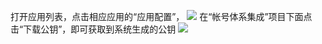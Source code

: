 打开应用列表，点击相应应用的“应用配置”，
![](http://imgcache.tcecqpoc.fsphere.cn/image/mccdn.qcloud.com/static/img/cbc63ffc67051f85b0a7ce9155e4a3e2/image.png)
在“帐号体系集成”项目下面点击“下载公钥”，即可获取到系统生成的公钥
![](http://imgcache.tcecqpoc.fsphere.cn/image/mccdn.qcloud.com/static/img/a4a8d694678d5502bb5b4ef4cf902c8d/image.png)